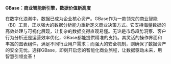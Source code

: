 **GBase：商业智能新引擎，数据价值新高度**

在数字化浪潮中，数据已成为企业核心资产。GBase作为一款领先的商业智能（BI）工具，正以强大的数据分析能力重新定义商业决策方式。它支持海量数据的高效处理与可视化展现，让复杂的数据变得直观易懂。无论是市场趋势洞察、客户行为分析还是运营效率优化，GBase都能提供精准的支持。其灵活的操作界面和丰富的图表组件，满足不同行业用户需求；而强大的安全机制，则确保了数据资产的安全无忧。选择GBase，即刻开启您的智能化商业旅程，让数据驱动未来，用智慧引领变革！